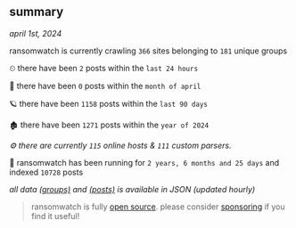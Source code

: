 
## summary
_april 1st, 2024_

ransomwatch is currently crawling `366` sites belonging to `181` unique groups

⏲ there have been `2` posts within the `last 24 hours`

🦈 there have been `0` posts within the `month of april`

🪐 there have been `1158` posts within the `last 90 days`

🏚 there have been `1271` posts within the `year of 2024`

_⚙️ there are currently `115` online hosts & `111` custom parsers._

🦕 ransomwatch has been running for `2 years, 6 months and 25 days` and indexed `10728` posts

_all data  [(groups)](http://ransomwhat.telemetry.ltd/groups) and [(posts)](http://ransomwhat.telemetry.ltd/posts) is available in JSON (updated hourly)_

> ransomwatch is fully [open source](https://github.com/joshhighet/ransomwatch#ransomwatch--). please consider [sponsoring](https://github.com/sponsors/joshhighet) if you find it useful!

